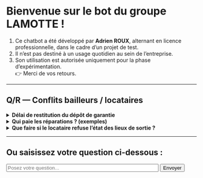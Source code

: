 # Bienvenue sur le bot du groupe LAMOTTE !

1. Ce chatbot a été développé par **Adrien ROUX**, alternant en licence professionnelle, dans le cadre d’un projet de test.  
2. Il n’est pas destiné à un usage quotidien au sein de l’entreprise.  
3. Son utilisation est autorisée uniquement pour la phase d’expérimentation.  
👉 Merci de vos retours.

---

##  Q/R — Conflits bailleurs / locataires

<details>
  <summary><strong>Délai de restitution du dépôt de garantie</strong></summary>
- Bail vide (logement en bon état) : **1 mois** après remise des clés.  
- Avec retenues justifiées (dégradations) : **2 mois** max.  
- Source : Code civil art. 22 loi 6 juillet 1989.  
- ⚠️ En cas de litige → proposer état des lieux contradictoire.
</details>

<details>
  <summary><strong>Qui paie les réparations ? (exemples)</strong></summary>
- **Locataire** : petites réparations (ampoules, joints, ménage).  
- **Bailleur** : grosses réparations (toiture, chaudière…).  
- Cas limites (ex : infiltration) = source fréquente de conflit.  
- Réf. : décret n°87-712 du 26 août 1987.
</details>

<details>
  <summary><strong>Que faire si le locataire refuse l’état des lieux de sortie ?</strong></summary>
- Réaliser l’état des lieux par huissier si absence/refus.  
- Frais partagés.  
- Prévoir notification écrite (mail ou recommandé), garder preuve.
</details>

<!-- Ajoute d'autres <details> ici selon besoin... -->

---

##  Ou saisissez votre question ci-dessous :

<div id="chat-interface" style="margin-top: 1em;">
  <input type="text" id="user-input" placeholder="Posez votre question..." style="width: 80%;" />
  <button id="btn-send">Envoyer</button>
  <p id="bot-response" style="margin-top: 1em; color: #444;"></p>
</div>

<script>
  (function() {
    const faq = [
      {
        keywords: ["dépôt", "délai", "garantie", "restitution"],
        answer: "Délai de restitution du dépôt de garantie : 1 mois si logement rendu en bon état, jusqu’à 2 mois si retenues justifiées."
      },
      {
        keywords: ["réparations", "qui", "paie"],
        answer: "Réparations : le locataire prend en charge l’entretien courant, le bailleur les grosses réparations (ex : chaudière, toiture)."
      },
      {
        keywords: ["état des lieux", "refuse", "sortie"],
        answer: "Si le locataire refuse l’état des lieux de sortie : faire intervenir un huissier. Frais partagés, notifier par écrit et garder preuve."
      }
      // Ajoute d'autres objets FAQ ici...
    ];

    const input = document.getElementById("user-input");
    const btn = document.getElementById("btn-send");
    const response = document.getElementById("bot-response");

    btn.addEventListener("click", () => {
      const text = input.value.trim().toLowerCase();
      if (!text) {
        response.textContent = "Veuillez écrire une question.";
        return;
      }
      const found = faq.find(item =>
        item.keywords.every(kw => text.includes(kw))
      );
      response.textContent = found ? found.answer : "Désolé, je ne comprends pas votre requête.";
    });
  })();
</script>
